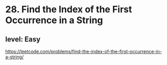 # 28. Find the Index of the First Occurrence in a String
## level: Easy

https://leetcode.com/problems/find-the-index-of-the-first-occurrence-in-a-string/